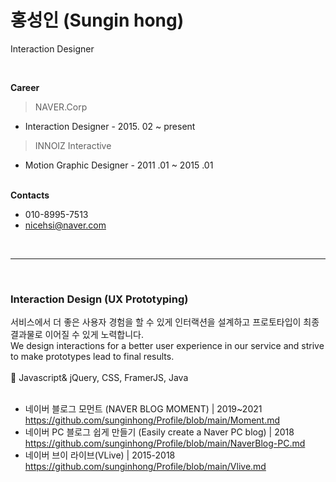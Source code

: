 


# 홍성인 (Sungin hong)

Interaction Designer

<br>

**Career**
> NAVER.Corp 
- Interaction Designer - 2015. 02 ~ present

> INNOIZ Interactive
- Motion Graphic Designer - 2011 .01 ~ 2015 .01
<br><br>

**Contacts**
- 010-8995-7513
- nicehsi@naver.com

<br>

___________

<br>

### **Interaction Design (UX Prototyping)**
서비스에서 더 좋은 사용자 경험을 할 수 있게 인터랙션을 설계하고 프로토타입이 최종 결과물로 이어질 수 있게 노력합니다.
<br>
We design interactions for a better user experience in our service and strive to make prototypes lead to final results.
<br><br>
🔧 Javascript& jQuery, CSS, FramerJS, Java
<br><br>

- 네이버 블로그 모먼트 (NAVER BLOG MOMENT) | 2019~2021<br>https://github.com/sunginhong/Profile/blob/main/Moment.md
- 네이버 PC 블로그 쉽게 만들기 (Easily create a Naver PC blog) | 2018<br>https://github.com/sunginhong/Profile/blob/main/NaverBlog-PC.md
- 네이버 브이 라이브(VLive) | 2015-2018<br>https://github.com/sunginhong/Profile/blob/main/Vlive.md
